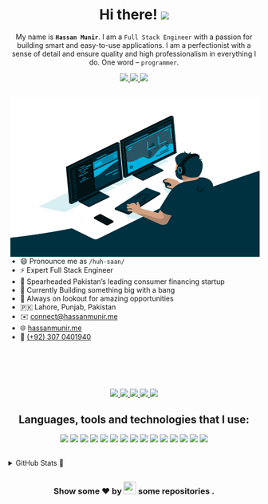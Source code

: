 <h1 align="center">Hi there! 
	<img src="https://media.giphy.com/media/hvRJCLFzcasrR4ia7z/giphy.gif" width="25px" />
</h1>

<p align="center">My name is  <b><code>Hassan Munir</code></b>. I am a <code>Full Stack Engineer</code> with a passion for building smart and easy-to-use applications. I am a perfectionist with a sense of detail and ensure quality and high professionalism in everything I do. One word – <code>programmer</code>.</p>

<p align="center">
	<a href="mailto:hassanmunir.me@gmail.com" target="_blank">
		<img src="https://shields.io/badge/-e--mail-red?style=for-the-badge&logo=gmail&logoColor=fff&labelColor=333" />
	</a> 
	<a href="https://hassanmunir.me" target="_blank">
		<img src="https://shields.io/badge/-WEBSITE-2B579A?style=for-the-badge&logo=website&logoColor=fff&labelColor=333" />
	</a>
	<a href="https://github.com/hsnmnr" target="_blank">
		<img src="https://shields.io/badge/-Github-181717?style=for-the-badge&logo=github&logoColor=fff&labelColor=333" />
	</a> 
</p>

<h2></h2>

<img align="right" alt="GIF" src="https://github.com/hsnmnr/hsnmnr/blob/main/code.gif?raw=true" width="500" height="320" />
  
- 😄 Pronounce me as `/huh-saan/`
- ⚡ Expert Full Stack Engineer
- 🌱 Spearheaded Pakistan’s leading consumer financing startup
- 🚀 Currently Building something big with a bang
- 🔭 Always on lookout for amazing opportunities
- 🇵🇰 Lahore, Punjab, Pakistan
- ✉️ <a href="mailto:connect@hassanmunir.me" target="_blank">connect@hassanmunir.me</a>
- 🌐 <a href="https://www.hassanmunir.me" target="_blank">hassanmunir.me</a>
- 📱 <a href="tel:+923070401940" target="_blank">(+92) 307 0401940</a>

<br><br><br><br>

<div align="center">
	<a href="https://hassanmunir.me" target="_blank">
		<img src="https://img.shields.io/badge/Portfolio-000000?style=for-the-badge&logo=opsgenie&logoColor=ffffff">
	</a> 
	<a href="https://github.com/hsnmnr/" target="_blank">
		<img src="https://img.shields.io/badge/Github-211F1F?style=for-the-badge&logo=GitHub&logoColor=ffffff">
	</a> 
	<a href="https://www.linkedin.com/in/hsnmnr/" target="_blank">
		<img src="https://img.shields.io/badge/Linkedin-0077B5?style=for-the-badge&logo=Linkedin&logoColor=ffffff">
	</a>
	<a href="mailto:hassanmunir.me@gmail.com" target="_blank">
		<img src="https://img.shields.io/badge/Gmail-D44638?style=for-the-badge&logo=gmail&logoColor=ffffff">
	</a>
	<a href="https://wa.me/923070401940?text=%23Github" target="_blank">
		<img src="https://img.shields.io/badge/Chat-25D366?style=for-the-badge&logo=WhatsApp&logoColor=ffffff">
	</a>
</div>

<h2></h2>

<h2 align="center">Languages, tools and technologies that I use:</h2>

<p align="center">
	<img src="https://img.shields.io/badge/-JavaScript-e3f248?style=flat-square&logo=JavaScript&logoColor=yellow" />
	<img src="https://img.shields.io/badge/-TypeScript-216186?style=flat-square&logo=TypeScript&logoColor=blue" />
	<img src="https://img.shields.io/badge/-Node.Js-8fed2e?style=flat-square&logo=node.js&logoColor=green" />
	<img src="https://img.shields.io/badge/-React-20232a?style=flat-square&logo=React&logoColor=61DAFB" />
	<img src="https://img.shields.io/badge/-Next.js-000?style=flat-square&logo=Next.js&logoColor=white" />
	<img src="https://img.shields.io/badge/-PHP-777BB4?style=flat-square&logo=PHP&logoColor=white" />
	<img src="https://img.shields.io/badge/-Sass-CC6699?style=flat-square&logo=Sass&logoColor=white" />
	<img src="https://img.shields.io/badge/-GraphQL-E10098?style=flat-square&logo=graphql&logoColor=white" />
	<img src="https://img.shields.io/badge/-webpack-2b3a42?style=flat-square&logo=webpack&logoColor=8DD6F9" />
	<img src="https://img.shields.io/badge/-styled_components-DB7093?style=flat-square&logo=styled-components&logoColor=white" />
	<img src="https://img.shields.io/badge/-Git-F05032?style=flat-square&logo=git&logoColor=white" />
	<img src="https://img.shields.io/badge/-Figma-F24E1E?style=flat-square&logo=Figma&logoColor=white" />
	<img src="https://img.shields.io/badge/-Docker-2496ED?style=flat-square&logo=Docker&logoColor=white" />
	<img src="https://img.shields.io/badge/-Prettier-F7B93E?style=flat-square&logo=prettier&logoColor=white" />
	<img src="https://img.shields.io/badge/-Android-3DDC84?style=flat-square&logo=Android&logoColor=fff" />
</p>

<h2></h2>

<details>
	<summary>
		GitHub Stats 📝
	</summary>
	<p>
		<center>
			<div align="center">
				<img align="center"  src="https://github-readme-stats.vercel.app/api/top-langs/?username=hsnmnr&theme=dark&layout=compact&langs_count=20"/>
			</div>
			<br>
			<div align="center">
				<img align="center"  src="https://github-readme-stats.vercel.app/api?username=hsnmnr&theme=dark"/>
			</div>
			<br>
			<p align="center">
				<img align="center" src="https://github-readme-streak-stats.herokuapp.com/?user=hsnmnr&theme=dark&hide_border=true"/>
			</p>
		</center>
	</p>
</details>

<h2></h2>

<h3 align="center">
	Show some ❤ by
	<img src="https://imgur.com/o7ncZFp.jpg" height=25px width=25px> some repositories .
</h3>

<h2></h2>
